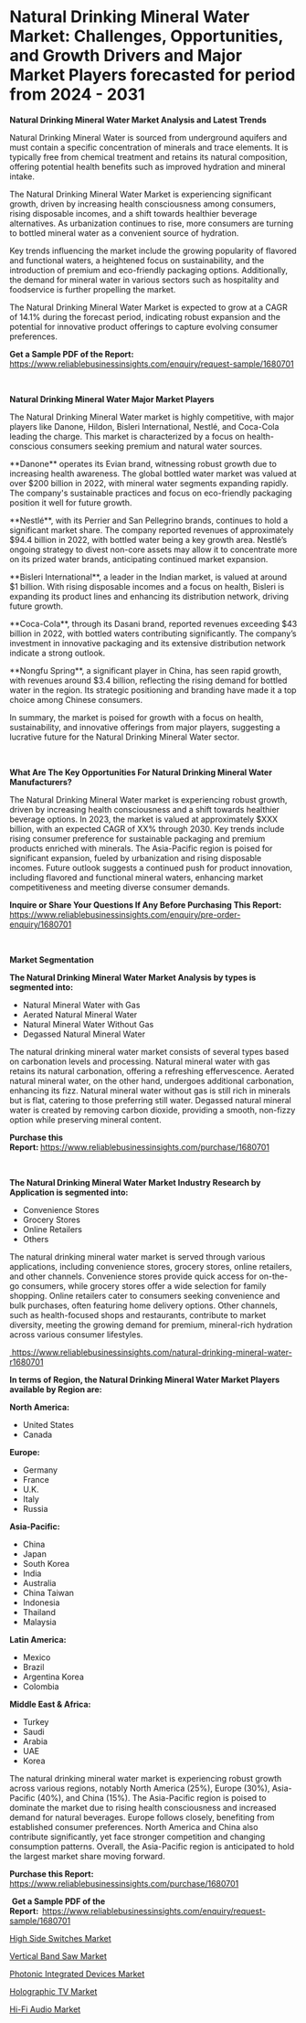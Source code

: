 <p><h1>Natural Drinking Mineral Water Market: Challenges, Opportunities, and Growth Drivers and Major Market Players forecasted for period from 2024 - 2031</h1></p><p><strong>Natural Drinking Mineral Water Market Analysis and Latest Trends</strong></p>
<p><p>Natural Drinking Mineral Water is sourced from underground aquifers and must contain a specific concentration of minerals and trace elements. It is typically free from chemical treatment and retains its natural composition, offering potential health benefits such as improved hydration and mineral intake.</p><p>The Natural Drinking Mineral Water Market is experiencing significant growth, driven by increasing health consciousness among consumers, rising disposable incomes, and a shift towards healthier beverage alternatives. As urbanization continues to rise, more consumers are turning to bottled mineral water as a convenient source of hydration. </p><p>Key trends influencing the market include the growing popularity of flavored and functional waters, a heightened focus on sustainability, and the introduction of premium and eco-friendly packaging options. Additionally, the demand for mineral water in various sectors such as hospitality and foodservice is further propelling the market.</p><p>The Natural Drinking Mineral Water Market is expected to grow at a CAGR of 14.1% during the forecast period, indicating robust expansion and the potential for innovative product offerings to capture evolving consumer preferences.</p></p>
<p><strong>Get a Sample PDF of the Report:&nbsp;</strong> <a href="https://www.reliablebusinessinsights.com/enquiry/request-sample/1680701?utm_campaign=835&utm_medium=2&utm_source=Github&utm_content=ia&utm_term=04102024&utm_id=natural-drinking-mineral-water">https://www.reliablebusinessinsights.com/enquiry/request-sample/1680701</a></p>
<p>&nbsp;</p>
<p><strong>Natural Drinking Mineral Water Major Market Players</strong></p>
<p><p>The Natural Drinking Mineral Water market is highly competitive, with major players like Danone, Hildon, Bisleri International, Nestlé, and Coca-Cola leading the charge. This market is characterized by a focus on health-conscious consumers seeking premium and natural water sources.</p><p>**Danone** operates its Evian brand, witnessing robust growth due to increasing health awareness. The global bottled water market was valued at over $200 billion in 2022, with mineral water segments expanding rapidly. The company's sustainable practices and focus on eco-friendly packaging position it well for future growth.</p><p>**Nestlé**, with its Perrier and San Pellegrino brands, continues to hold a significant market share. The company reported revenues of approximately $94.4 billion in 2022, with bottled water being a key growth area. Nestlé’s ongoing strategy to divest non-core assets may allow it to concentrate more on its prized water brands, anticipating continued market expansion.</p><p>**Bisleri International**, a leader in the Indian market, is valued at around $1 billion. With rising disposable incomes and a focus on health, Bisleri is expanding its product lines and enhancing its distribution network, driving future growth. </p><p>**Coca-Cola**, through its Dasani brand, reported revenues exceeding $43 billion in 2022, with bottled waters contributing significantly. The company’s investment in innovative packaging and its extensive distribution network indicate a strong outlook.</p><p>**Nongfu Spring**, a significant player in China, has seen rapid growth, with revenues around $3.4 billion, reflecting the rising demand for bottled water in the region. Its strategic positioning and branding have made it a top choice among Chinese consumers.</p><p>In summary, the market is poised for growth with a focus on health, sustainability, and innovative offerings from major players, suggesting a lucrative future for the Natural Drinking Mineral Water sector.</p></p>
<p>&nbsp;</p>
<p><strong>What Are The Key Opportunities For Natural Drinking Mineral Water Manufacturers?</strong></p>
<p><p>The Natural Drinking Mineral Water market is experiencing robust growth, driven by increasing health consciousness and a shift towards healthier beverage options. In 2023, the market is valued at approximately $XXX billion, with an expected CAGR of XX% through 2030. Key trends include rising consumer preference for sustainable packaging and premium products enriched with minerals. The Asia-Pacific region is poised for significant expansion, fueled by urbanization and rising disposable incomes. Future outlook suggests a continued push for product innovation, including flavored and functional mineral waters, enhancing market competitiveness and meeting diverse consumer demands.</p></p>
<p><strong>Inquire or Share Your Questions If Any Before Purchasing This Report:</strong> <a href="https://www.reliablebusinessinsights.com/enquiry/pre-order-enquiry/1680701?utm_campaign=835&utm_medium=2&utm_source=Github&utm_content=ia&utm_term=04102024&utm_id=natural-drinking-mineral-water">https://www.reliablebusinessinsights.com/enquiry/pre-order-enquiry/1680701</a></p>
<p>&nbsp;</p>
<p><strong>Market Segmentation</strong></p>
<p><strong>The Natural Drinking Mineral Water Market Analysis by types is segmented into:</strong></p>
<p><ul><li>Natural Mineral Water with Gas</li><li>Aerated Natural Mineral Water</li><li>Natural Mineral Water Without Gas</li><li>Degassed Natural Mineral Water</li></ul></p>
<p><p>The natural drinking mineral water market consists of several types based on carbonation levels and processing. Natural mineral water with gas retains its natural carbonation, offering a refreshing effervescence. Aerated natural mineral water, on the other hand, undergoes additional carbonation, enhancing its fizz. Natural mineral water without gas is still rich in minerals but is flat, catering to those preferring still water. Degassed natural mineral water is created by removing carbon dioxide, providing a smooth, non-fizzy option while preserving mineral content.</p></p>
<p><strong>Purchase this Report:&nbsp;</strong><a href="https://www.reliablebusinessinsights.com/purchase/1680701?utm_campaign=835&utm_medium=2&utm_source=Github&utm_content=ia&utm_term=04102024&utm_id=natural-drinking-mineral-water">https://www.reliablebusinessinsights.com/purchase/1680701</a></p>
<p>&nbsp;</p>
<p><strong>The Natural Drinking Mineral Water Market Industry Research by Application is segmented into:</strong></p>
<p><ul><li>Convenience Stores</li><li>Grocery Stores</li><li>Online Retailers</li><li>Others</li></ul></p>
<p><p>The natural drinking mineral water market is served through various applications, including convenience stores, grocery stores, online retailers, and other channels. Convenience stores provide quick access for on-the-go consumers, while grocery stores offer a wide selection for family shopping. Online retailers cater to consumers seeking convenience and bulk purchases, often featuring home delivery options. Other channels, such as health-focused shops and restaurants, contribute to market diversity, meeting the growing demand for premium, mineral-rich hydration across various consumer lifestyles.</p></p>
<p><a href="https://www.reliablebusinessinsights.com/natural-drinking-mineral-water-r1680701?utm_campaign=835&utm_medium=2&utm_source=Github&utm_content=ia&utm_term=04102024&utm_id=natural-drinking-mineral-water">&nbsp;https://www.reliablebusinessinsights.com/natural-drinking-mineral-water-r1680701</a></p>
<p><strong>In terms of Region, the Natural Drinking Mineral Water Market Players available by Region are:</strong></p>
<p>
    <p> <strong> North America: </strong>
        <ul>
            <li>United States</li>
            <li>Canada</li>
        </ul>
        </p> 
    <p> <strong> Europe: </strong>
        <ul>
            <li>Germany</li>
            <li>France</li>
            <li>U.K.</li>
            <li>Italy</li>
            <li>Russia</li>
        </ul>
        </p> 
    <p> <strong> Asia-Pacific: </strong>
        <ul>
            <li>China</li>
            <li>Japan</li>
            <li>South Korea</li>
            <li>India</li>
            <li>Australia</li>
            <li>China Taiwan</li>
            <li>Indonesia</li>
            <li>Thailand</li>
            <li>Malaysia</li>
        </ul>
        </p> 
    <p> <strong> Latin America: </strong>
        <ul>
            <li>Mexico</li>
            <li>Brazil</li>
            <li>Argentina Korea</li>
            <li>Colombia</li>
        </ul>
        </p> 
    <p> <strong> Middle East & Africa: </strong>
        <ul>
            <li>Turkey</li>
            <li>Saudi</li>
            <li>Arabia</li>
            <li>UAE</li>
            <li>Korea</li>
        </ul>
    </p>
    </p>
<p><p>The natural drinking mineral water market is experiencing robust growth across various regions, notably North America (25%), Europe (30%), Asia-Pacific (40%), and China (15%). The Asia-Pacific region is poised to dominate the market due to rising health consciousness and increased demand for natural beverages. Europe follows closely, benefiting from established consumer preferences. North America and China also contribute significantly, yet face stronger competition and changing consumption patterns. Overall, the Asia-Pacific region is anticipated to hold the largest market share moving forward.</p></p>
<p><strong>Purchase this Report: </strong><a href="https://www.reliablebusinessinsights.com/purchase/1680701?utm_campaign=835&utm_medium=2&utm_source=Github&utm_content=ia&utm_term=04102024&utm_id=natural-drinking-mineral-water">https://www.reliablebusinessinsights.com/purchase/1680701</a></p>
<p>&nbsp;<strong>Get a Sample PDF of the Report:&nbsp;&nbsp;</strong><a href="https://www.reliablebusinessinsights.com/enquiry/request-sample/1680701?utm_campaign=835&utm_medium=2&utm_source=Github&utm_content=ia&utm_term=04102024&utm_id=natural-drinking-mineral-water">https://www.reliablebusinessinsights.com/enquiry/request-sample/1680701</a></p>
<p><strong></strong></p>
<p><p><a href="https://www.linkedin.com/pulse/global-high-side-switches-market-sector2024-2031-metrics-9bnme?utm_campaign=835&utm_medium=2&utm_source=Github&utm_content=ia&utm_term=04102024&utm_id=natural-drinking-mineral-water">High Side Switches Market</a></p><p><a href="https://github.com/JavierDDowns/Market-Research-Report-List-1/blob/main/vertical-band-saw-market.md?utm_campaign=835&utm_medium=2&utm_source=Github&utm_content=ia&utm_term=04102024&utm_id=natural-drinking-mineral-water">Vertical Band Saw Market</a></p><p><a href="https://issuu.com/reportprime-2/docs/photonic-integrated-devices-market-_a39c08aacb3265?utm_campaign=835&utm_medium=2&utm_source=Github&utm_content=ia&utm_term=04102024&utm_id=natural-drinking-mineral-water">Photonic Integrated Devices Market</a></p><p><a href="https://www.linkedin.com/pulse/influencing-factors-holographic-tv-market-insights-growth-projections-gbsuc?utm_campaign=835&utm_medium=2&utm_source=Github&utm_content=ia&utm_term=04102024&utm_id=natural-drinking-mineral-water">Holographic TV Market</a></p><p><a href="https://issuu.com/reportprime-2/docs/hi-fi-audio-market-size-2030.pptx_d6246cb7793317?utm_campaign=835&utm_medium=2&utm_source=Github&utm_content=ia&utm_term=04102024&utm_id=natural-drinking-mineral-water">Hi-Fi Audio Market</a></p></p>